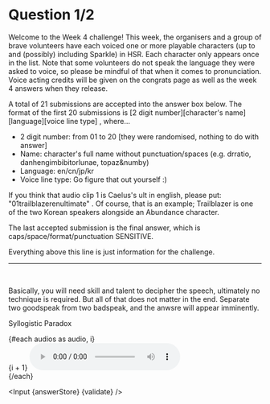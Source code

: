 <script>
    export let answerStore;
    export let validate;

    import Input from "$lib/Input.svelte";
    import audio01 from "$lib/assets/week4-01.mp3";
    import audio02 from "$lib/assets/week4-02.mp3";
    import audio03 from "$lib/assets/week4-03.mp3";
    import audio04 from "$lib/assets/week4-04.mp3";
    import audio05 from "$lib/assets/week4-05.mp3";
    import audio06 from "$lib/assets/week4-06.mp3";
    import audio07 from "$lib/assets/week4-07.mp3";
    import audio08 from "$lib/assets/week4-08.mp3";
    import audio09 from "$lib/assets/week4-09.mp3";
    import audio10 from "$lib/assets/week4-10.mp3";
    import audio11 from "$lib/assets/week4-11.mp3";
    import audio12 from "$lib/assets/week4-12.mp3";
    import audio13 from "$lib/assets/week4-13.mp3";
    import audio14 from "$lib/assets/week4-14.mp3";
    import audio15 from "$lib/assets/week4-15.mp3";
    import audio16 from "$lib/assets/week4-16.mp3";
    import audio17 from "$lib/assets/week4-17.mp3";
    import audio18 from "$lib/assets/week4-18.mp3";
    import audio19 from "$lib/assets/week4-19.mp3";
    import audio20 from "$lib/assets/week4-20.mp3";

    let audios = [
      audio01, audio02, audio03, audio04, audio05, 
      audio06, audio07, audio08, audio09, audio10, 
      audio11, audio12, audio13, audio14, audio15, 
      audio16, audio17, audio18, audio19, audio20,
    ];
</script>

<div class="markdown">

# Question 1/2

Welcome to the Week 4 challenge! This week, the organisers and a group of brave volunteers have each voiced one or more playable characters (up to and (possibly) including Sparkle) in HSR. Each character only appears once in the list. Note that some volunteers do not speak the language they were asked to voice, so please be mindful of that when it comes to pronunciation. Voice acting credits will be given on the congrats page as well as the week 4 answers when they release.

A total of 21 submissions are accepted into the answer box below. The format of the first 20 submissions is [2 digit number][character's name][language][voice line type] , where...

-   2 digit number: from 01 to 20 [they were randomised, nothing to do with answer]
-   Name: character's full name without punctuation/spaces (e.g. drratio, danhengimbibitorlunae, topaz&numby)
-   Language: en/cn/jp/kr
-   Voice line type: Go figure that out yourself :)

If you think that audio clip 1 is Caelus's ult in english, please put: "01trailblazerenultimate" . Of course, that is an example; Trailblazer is one of the two Korean speakers alongside an Abundance character.

The last accepted submission is the final answer, which is caps/space/format/punctuation SENSITIVE.

Everything above this line is just information for the challenge.

---

<br>

<p class="!text-center !text-lg">Basically, you will need skill and talent to decipher the speech, ultimately no technique is required. But all of that does not matter in the end. Separate two goodspeak from two badspeak, and the anwsre will appear imminently.</p>

<p class="!text-center !text-3xl"> Syllogistic Paradox </p>

<div class="grid grid-cols-4">
  {#each audios as audio, i}
    <div>
      {i + 1}
      <audio controls>
        <source src={audio}>
      </audio>
    </div>
  {/each}
</div>

</div>

<Input {answerStore} {validate} />
